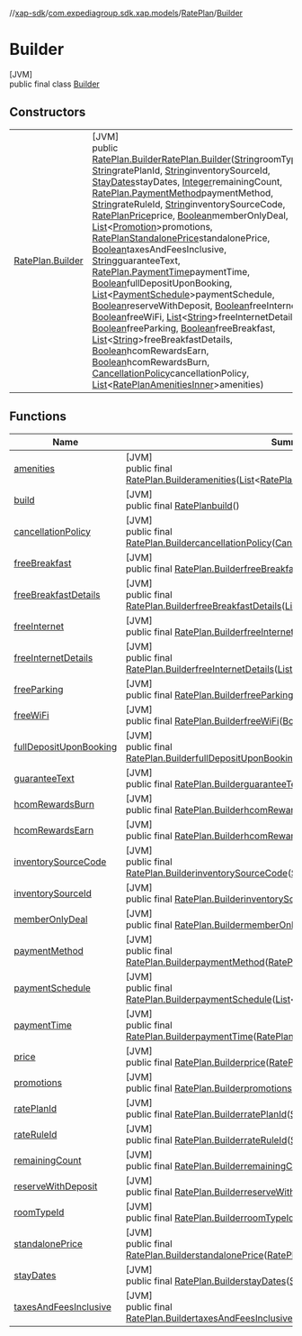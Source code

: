 //[xap-sdk](../../../../index.md)/[com.expediagroup.sdk.xap.models](../../index.md)/[RatePlan](../index.md)/[Builder](index.md)

# Builder

[JVM]\
public final class [Builder](index.md)

## Constructors

| | |
|---|---|
| [RatePlan.Builder](-rate-plan.-builder.md) | [JVM]<br>public [RatePlan.Builder](index.md)[RatePlan.Builder](-rate-plan.-builder.md)([String](https://docs.oracle.com/javase/8/docs/api/java/lang/String.html)roomTypeId, [String](https://docs.oracle.com/javase/8/docs/api/java/lang/String.html)ratePlanId, [String](https://docs.oracle.com/javase/8/docs/api/java/lang/String.html)inventorySourceId, [StayDates](../../-stay-dates/index.md)stayDates, [Integer](https://docs.oracle.com/javase/8/docs/api/java/lang/Integer.html)remainingCount, [RatePlan.PaymentMethod](../-payment-method/index.md)paymentMethod, [String](https://docs.oracle.com/javase/8/docs/api/java/lang/String.html)rateRuleId, [String](https://docs.oracle.com/javase/8/docs/api/java/lang/String.html)inventorySourceCode, [RatePlanPrice](../../-rate-plan-price/index.md)price, [Boolean](https://docs.oracle.com/javase/8/docs/api/java/lang/Boolean.html)memberOnlyDeal, [List](https://docs.oracle.com/javase/8/docs/api/java/util/List.html)&lt;[Promotion](../../-promotion/index.md)&gt;promotions, [RatePlanStandalonePrice](../../-rate-plan-standalone-price/index.md)standalonePrice, [Boolean](https://docs.oracle.com/javase/8/docs/api/java/lang/Boolean.html)taxesAndFeesInclusive, [String](https://docs.oracle.com/javase/8/docs/api/java/lang/String.html)guaranteeText, [RatePlan.PaymentTime](../-payment-time/index.md)paymentTime, [Boolean](https://docs.oracle.com/javase/8/docs/api/java/lang/Boolean.html)fullDepositUponBooking, [List](https://docs.oracle.com/javase/8/docs/api/java/util/List.html)&lt;[PaymentSchedule](../../-payment-schedule/index.md)&gt;paymentSchedule, [Boolean](https://docs.oracle.com/javase/8/docs/api/java/lang/Boolean.html)reserveWithDeposit, [Boolean](https://docs.oracle.com/javase/8/docs/api/java/lang/Boolean.html)freeInternet, [Boolean](https://docs.oracle.com/javase/8/docs/api/java/lang/Boolean.html)freeWiFi, [List](https://docs.oracle.com/javase/8/docs/api/java/util/List.html)&lt;[String](https://docs.oracle.com/javase/8/docs/api/java/lang/String.html)&gt;freeInternetDetails, [Boolean](https://docs.oracle.com/javase/8/docs/api/java/lang/Boolean.html)freeParking, [Boolean](https://docs.oracle.com/javase/8/docs/api/java/lang/Boolean.html)freeBreakfast, [List](https://docs.oracle.com/javase/8/docs/api/java/util/List.html)&lt;[String](https://docs.oracle.com/javase/8/docs/api/java/lang/String.html)&gt;freeBreakfastDetails, [Boolean](https://docs.oracle.com/javase/8/docs/api/java/lang/Boolean.html)hcomRewardsEarn, [Boolean](https://docs.oracle.com/javase/8/docs/api/java/lang/Boolean.html)hcomRewardsBurn, [CancellationPolicy](../../-cancellation-policy/index.md)cancellationPolicy, [List](https://docs.oracle.com/javase/8/docs/api/java/util/List.html)&lt;[RatePlanAmenitiesInner](../../-rate-plan-amenities-inner/index.md)&gt;amenities) |

## Functions

| Name | Summary |
|---|---|
| [amenities](amenities.md) | [JVM]<br>public final [RatePlan.Builder](index.md)[amenities](amenities.md)([List](https://docs.oracle.com/javase/8/docs/api/java/util/List.html)&lt;[RatePlanAmenitiesInner](../../-rate-plan-amenities-inner/index.md)&gt;amenities) |
| [build](build.md) | [JVM]<br>public final [RatePlan](../index.md)[build](build.md)() |
| [cancellationPolicy](cancellation-policy.md) | [JVM]<br>public final [RatePlan.Builder](index.md)[cancellationPolicy](cancellation-policy.md)([CancellationPolicy](../../-cancellation-policy/index.md)cancellationPolicy) |
| [freeBreakfast](free-breakfast.md) | [JVM]<br>public final [RatePlan.Builder](index.md)[freeBreakfast](free-breakfast.md)([Boolean](https://docs.oracle.com/javase/8/docs/api/java/lang/Boolean.html)freeBreakfast) |
| [freeBreakfastDetails](free-breakfast-details.md) | [JVM]<br>public final [RatePlan.Builder](index.md)[freeBreakfastDetails](free-breakfast-details.md)([List](https://docs.oracle.com/javase/8/docs/api/java/util/List.html)&lt;[String](https://docs.oracle.com/javase/8/docs/api/java/lang/String.html)&gt;freeBreakfastDetails) |
| [freeInternet](free-internet.md) | [JVM]<br>public final [RatePlan.Builder](index.md)[freeInternet](free-internet.md)([Boolean](https://docs.oracle.com/javase/8/docs/api/java/lang/Boolean.html)freeInternet) |
| [freeInternetDetails](free-internet-details.md) | [JVM]<br>public final [RatePlan.Builder](index.md)[freeInternetDetails](free-internet-details.md)([List](https://docs.oracle.com/javase/8/docs/api/java/util/List.html)&lt;[String](https://docs.oracle.com/javase/8/docs/api/java/lang/String.html)&gt;freeInternetDetails) |
| [freeParking](free-parking.md) | [JVM]<br>public final [RatePlan.Builder](index.md)[freeParking](free-parking.md)([Boolean](https://docs.oracle.com/javase/8/docs/api/java/lang/Boolean.html)freeParking) |
| [freeWiFi](free-wi-fi.md) | [JVM]<br>public final [RatePlan.Builder](index.md)[freeWiFi](free-wi-fi.md)([Boolean](https://docs.oracle.com/javase/8/docs/api/java/lang/Boolean.html)freeWiFi) |
| [fullDepositUponBooking](full-deposit-upon-booking.md) | [JVM]<br>public final [RatePlan.Builder](index.md)[fullDepositUponBooking](full-deposit-upon-booking.md)([Boolean](https://docs.oracle.com/javase/8/docs/api/java/lang/Boolean.html)fullDepositUponBooking) |
| [guaranteeText](guarantee-text.md) | [JVM]<br>public final [RatePlan.Builder](index.md)[guaranteeText](guarantee-text.md)([String](https://docs.oracle.com/javase/8/docs/api/java/lang/String.html)guaranteeText) |
| [hcomRewardsBurn](hcom-rewards-burn.md) | [JVM]<br>public final [RatePlan.Builder](index.md)[hcomRewardsBurn](hcom-rewards-burn.md)([Boolean](https://docs.oracle.com/javase/8/docs/api/java/lang/Boolean.html)hcomRewardsBurn) |
| [hcomRewardsEarn](hcom-rewards-earn.md) | [JVM]<br>public final [RatePlan.Builder](index.md)[hcomRewardsEarn](hcom-rewards-earn.md)([Boolean](https://docs.oracle.com/javase/8/docs/api/java/lang/Boolean.html)hcomRewardsEarn) |
| [inventorySourceCode](inventory-source-code.md) | [JVM]<br>public final [RatePlan.Builder](index.md)[inventorySourceCode](inventory-source-code.md)([String](https://docs.oracle.com/javase/8/docs/api/java/lang/String.html)inventorySourceCode) |
| [inventorySourceId](inventory-source-id.md) | [JVM]<br>public final [RatePlan.Builder](index.md)[inventorySourceId](inventory-source-id.md)([String](https://docs.oracle.com/javase/8/docs/api/java/lang/String.html)inventorySourceId) |
| [memberOnlyDeal](member-only-deal.md) | [JVM]<br>public final [RatePlan.Builder](index.md)[memberOnlyDeal](member-only-deal.md)([Boolean](https://docs.oracle.com/javase/8/docs/api/java/lang/Boolean.html)memberOnlyDeal) |
| [paymentMethod](payment-method.md) | [JVM]<br>public final [RatePlan.Builder](index.md)[paymentMethod](payment-method.md)([RatePlan.PaymentMethod](../-payment-method/index.md)paymentMethod) |
| [paymentSchedule](payment-schedule.md) | [JVM]<br>public final [RatePlan.Builder](index.md)[paymentSchedule](payment-schedule.md)([List](https://docs.oracle.com/javase/8/docs/api/java/util/List.html)&lt;[PaymentSchedule](../../-payment-schedule/index.md)&gt;paymentSchedule) |
| [paymentTime](payment-time.md) | [JVM]<br>public final [RatePlan.Builder](index.md)[paymentTime](payment-time.md)([RatePlan.PaymentTime](../-payment-time/index.md)paymentTime) |
| [price](price.md) | [JVM]<br>public final [RatePlan.Builder](index.md)[price](price.md)([RatePlanPrice](../../-rate-plan-price/index.md)price) |
| [promotions](promotions.md) | [JVM]<br>public final [RatePlan.Builder](index.md)[promotions](promotions.md)([List](https://docs.oracle.com/javase/8/docs/api/java/util/List.html)&lt;[Promotion](../../-promotion/index.md)&gt;promotions) |
| [ratePlanId](rate-plan-id.md) | [JVM]<br>public final [RatePlan.Builder](index.md)[ratePlanId](rate-plan-id.md)([String](https://docs.oracle.com/javase/8/docs/api/java/lang/String.html)ratePlanId) |
| [rateRuleId](rate-rule-id.md) | [JVM]<br>public final [RatePlan.Builder](index.md)[rateRuleId](rate-rule-id.md)([String](https://docs.oracle.com/javase/8/docs/api/java/lang/String.html)rateRuleId) |
| [remainingCount](remaining-count.md) | [JVM]<br>public final [RatePlan.Builder](index.md)[remainingCount](remaining-count.md)([Integer](https://docs.oracle.com/javase/8/docs/api/java/lang/Integer.html)remainingCount) |
| [reserveWithDeposit](reserve-with-deposit.md) | [JVM]<br>public final [RatePlan.Builder](index.md)[reserveWithDeposit](reserve-with-deposit.md)([Boolean](https://docs.oracle.com/javase/8/docs/api/java/lang/Boolean.html)reserveWithDeposit) |
| [roomTypeId](room-type-id.md) | [JVM]<br>public final [RatePlan.Builder](index.md)[roomTypeId](room-type-id.md)([String](https://docs.oracle.com/javase/8/docs/api/java/lang/String.html)roomTypeId) |
| [standalonePrice](standalone-price.md) | [JVM]<br>public final [RatePlan.Builder](index.md)[standalonePrice](standalone-price.md)([RatePlanStandalonePrice](../../-rate-plan-standalone-price/index.md)standalonePrice) |
| [stayDates](stay-dates.md) | [JVM]<br>public final [RatePlan.Builder](index.md)[stayDates](stay-dates.md)([StayDates](../../-stay-dates/index.md)stayDates) |
| [taxesAndFeesInclusive](taxes-and-fees-inclusive.md) | [JVM]<br>public final [RatePlan.Builder](index.md)[taxesAndFeesInclusive](taxes-and-fees-inclusive.md)([Boolean](https://docs.oracle.com/javase/8/docs/api/java/lang/Boolean.html)taxesAndFeesInclusive) |
